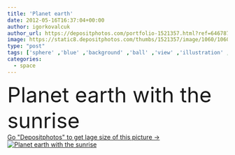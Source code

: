 ```yaml
---
title: 'Planet earth'
date: 2012-05-16T16:37:04+00:00
author: igorkovalcuk
author_url: https://depositphotos.com/portfolio-1521357.html?ref=64678756
image: https://static8.depositphotos.com/thumbs/1521357/image/1060/10604706/api_thumb_450.jpg?forcejpeg=true
type: "post"
tags: ['sphere' ,'blue' ,'background' ,'ball' ,'view' ,'illustration' ,'space' ,'sky' ,'beautiful' ,'sunlight' ,'sun' ,'nature' ,'environment' ,'abstract' ,'light' ,'life' ,'solar' ,'black' ,'big' ,'sunrise' ,'sunset' ,'peace' ,'fantasy' ,'futuristic' ,'night' ,'fingers' ,'global' ,'with' ,'astrology' ,'horizon' ,'sunbeam' ,'earth' ,'planet' ,'world' ,'clouds' ,'science' ,'globe' ,'atmosphere' ,'stars' ,'ray' ,'flare' ,'astronomy' ,'universe' ,'behavior' ,'fiction' ,'alien' ,'orbit' ,'exploration' ,'eclipse' ,'galactic' ]
categories: 
  - space
---
```

<div aling="center">
            <font size="60"> Planet earth with the sunrise</font>   
</div>
<div>
    <a href='https://static8.depositphotos.com/thumbs/1521357/image/1060/10604706/api_thumb_450.jpg?forcejpeg=true?ref=64678756' target=_blank > Go "Depositphotos" to get lage size of this picture ->
        <img href='https://static8.depositphotos.com/thumbs/1521357/image/1060/10604706/api_thumb_450.jpg?forcejpeg=true?ref=64678756' src='https://static8.depositphotos.com/1521357/1060/i/950/depositphotos_10604706-stock-photo-planet-earth.jpg?forcejpeg=true' alt='Planet earth with the sunrise' >
    </a>
</div>
